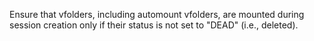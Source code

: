 Ensure that vfolders, including automount vfolders, are mounted during session creation only if their status is not set to "DEAD" (i.e., deleted).